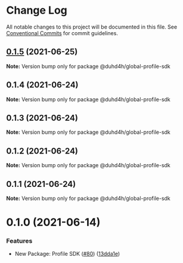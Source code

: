 # Change Log

All notable changes to this project will be documented in this file.
See [Conventional Commits](https://conventionalcommits.org) for commit guidelines.

## [0.1.5](https://github.com/Global-Repo/global-uikit/tree/master/packages/pancake-profile-sdk/compare/@duhd4h/global-profile-sdk@0.1.4...@duhd4h/global-profile-sdk@0.1.5) (2021-06-25)

**Note:** Version bump only for package @duhd4h/global-profile-sdk





## 0.1.4 (2021-06-24)

**Note:** Version bump only for package @duhd4h/global-profile-sdk





## 0.1.3 (2021-06-24)

**Note:** Version bump only for package @duhd4h/global-profile-sdk





## 0.1.2 (2021-06-24)

**Note:** Version bump only for package @duhd4h/global-profile-sdk





## 0.1.1 (2021-06-24)

**Note:** Version bump only for package @duhd4h/global-profile-sdk





# 0.1.0 (2021-06-14)


### Features

* New Package: Profile SDK ([#80](https://github.com/pancakeswap/pancake-toolkit/tree/master/packages/pancake-profile-sdk/issues/80)) ([13dda1e](https://github.com/pancakeswap/pancake-toolkit/tree/master/packages/pancake-profile-sdk/commit/13dda1e43c6528dd7a1812c8a860f6f242148062))
